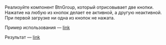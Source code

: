 Реализуйте компонент BtnGroup, который отрисовывает две кнопки. Нажатие на любую из кнопок делает ее активной, а другую неактивной. При первой загрузке ни одна из кнопок не нажата.

Пример использования — [link](https://github.com/junjun-it-courses/react-hw/blob/master/task-7/using.html)

Результат — [link](https://github.com/junjun-it-courses/react-hw/blob/master/task-7/result.html)